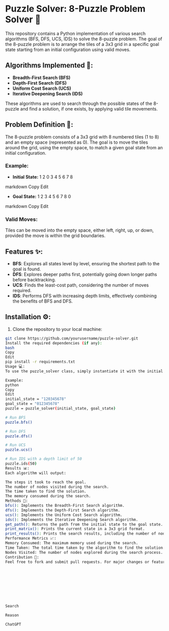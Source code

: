 
# Puzzle Solver: 8-Puzzle Problem Solver 🧩

This repository contains a Python implementation of various search algorithms (BFS, DFS, UCS, IDS) to solve the 8-puzzle problem. The goal of the 8-puzzle problem is to arrange the tiles of a 3x3 grid in a specific goal state starting from an initial configuration using valid moves.

## Algorithms Implemented 🚀:
- **Breadth-First Search (BFS)**
- **Depth-First Search (DFS)**
- **Uniform Cost Search (UCS)**
- **Iterative Deepening Search (IDS)**

These algorithms are used to search through the possible states of the 8-puzzle and find a solution, if one exists, by applying valid tile movements.

## Problem Definition 🧩:
The 8-puzzle problem consists of a 3x3 grid with 8 numbered tiles (1 to 8) and an empty space (represented as 0). The goal is to move the tiles around the grid, using the empty space, to match a given goal state from an initial configuration.

### Example:
- **Initial State:**
1 2 0
3 4 5
6 7 8

markdown
Copy
Edit

- **Goal State:**
1 2 3
4 5 6
7 8 0

markdown
Copy
Edit

### Valid Moves:
Tiles can be moved into the empty space, either left, right, up, or down, provided the move is within the grid boundaries.

## Features ✨:
- **BFS**: Explores all states level by level, ensuring the shortest path to the goal is found.
- **DFS**: Explores deeper paths first, potentially going down longer paths before backtracking.
- **UCS**: Finds the least-cost path, considering the number of moves required.
- **IDS**: Performs DFS with increasing depth limits, effectively combining the benefits of BFS and DFS.

## Installation ⚙️:
1. Clone the repository to your local machine:
 ```bash
 git clone https://github.com/yourusername/puzzle-solver.git
Install the required dependencies (if any):
bash
Copy
Edit
pip install -r requirements.txt
Usage 💻:
To use the puzzle_solver class, simply instantiate it with the initial and goal states, and then call one of the search methods (e.g., bfs(), dfs(), ucs(), or ids()).

Example:
python
Copy
Edit
initial_state = "120345678"
goal_state = "012345678"
puzzle = puzzle_solver(initial_state, goal_state)

# Run BFS
puzzle.bfs()

# Run DFS
puzzle.dfs()

# Run UCS
puzzle.ucs()

# Run IDS with a depth limit of 50
puzzle.ids(50)
Results 📊:
Each algorithm will output:

The steps it took to reach the goal.
The number of nodes visited during the search.
The time taken to find the solution.
The memory consumed during the search.
Methods 🔧:
bfs(): Implements the Breadth-First Search algorithm.
dfs(): Implements the Depth-First Search algorithm.
ucs(): Implements the Uniform Cost Search algorithm.
ids(): Implements the Iterative Deepening Search algorithm.
get_path(): Returns the path from the initial state to the goal state.
print_matrix(): Prints the current state in a 3x3 grid format.
print_results(): Prints the search results, including the number of nodes visited and the time taken.
Performance Metrics 📈:
Memory Consumed: The maximum memory used during the search.
Time Taken: The total time taken by the algorithm to find the solution.
Nodes Visited: The number of nodes explored during the search process.
Contribution 🤝:
Feel free to fork and submit pull requests. For major changes or features, please open an issue first to discuss it.









Search

Reason

ChatGPT 
